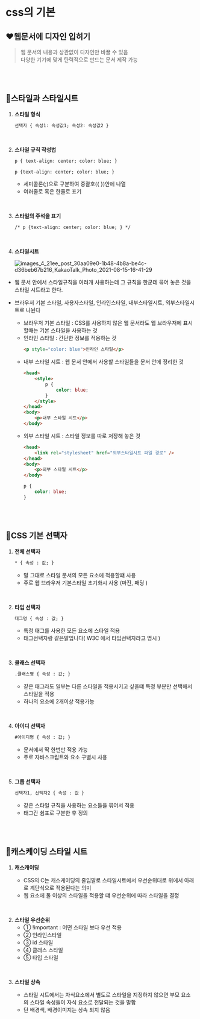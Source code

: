 # css의 기본

## ❤웹문서에 디자인 입히기

> 웹 문서의 내용과 상관없이 디자인만 바꿀 수 있음<br>
> 다양한 기기에 맞게 탄력적으로 만드는 문서 제작 가능

<br><br>

## 🧡스타일과 스타일시트

1. **스타일 형식**

    ```html
    선택자 { 속성1: 속성값1; 속성2: 속성값2 }
    ```

<br>

2. **스타일 규칙 작성법**

    ```html
    p { text-align: center; color: blue; }
    ```

    ```html
    p {text-align: center; color: blue; }
    ```

    - 세미콜론(;)으로 구분하여 중괄호({ })안에 나열
    - 여러줄로 혹은 한줄로 표기

<br>

3. **스타일의 주석을 표기**

    ```html
    /* p {text-align: center; color: blue; } */
    ```

<br>

4. **스타일시트**

    ![images_4_21ee_post_30aa09e0-1b48-4b8a-be4c-d36beb67b216_KakaoTalk_Photo_2021-08-15-16-41-29](https://user-images.githubusercontent.com/48710889/172514386-71879328-5eea-4d47-adbb-2dd3265326ca.jpeg)

-   웹 문서 안에서 스타일규칙을 여러개 사용하는데 그 규칙을 한군데 묶어 놓은 것을 스타일 시트라고 한다.
-   브라우저 기본 스타일, 사용자스타일, 인라인스타일, 내부스타일시트, 외부스타일시트로 나뉜다

    -   브라우저 기본 스타일 : CSS를 사용하지 않은 웹 문서라도 웹 브라우저에 표시할때는 기본 스타일을 사용하는 것
    -   인라인 스타일 : 간단한 정보를 적용하는 것
        ```html
        <p style="color: blue">인라인 스타일</p>
        ```
    -   내부 스타일 시트 : 웹 문서 안에서 사용할 스타일들을 문서 안에 정리한 것
        ```html
        <head>
            <style>
                p {
                    color: blue;
                }
            </style>
        </head>
        <body>
            <p>내부 스타일 시트</p>
        </body>
        ```
    -   외부 스타일 시트 : 스타일 정보를 따로 저장해 놓은 것
        ```html
        <head>
            <link rel="stylesheet" href="외부스타일시트 파일 경로" />
        </head>
        <body>
            <p>외부 스타일 시트</p>
        </body>
        ```
        ```css
        p {
            color: blue;
        }
        ```

    <br><br>

## 💛CSS 기본 선택자

1. **전체 선택자**
    ```html
    * { 속성 : 값; }
    ```
    - 말 그대로 스타일 문서의 모든 요소에 적용할떄 사용
    - 주로 웹 브라우저 기본스타일 초기화시 사용 (마진, 패딩 )

<br>

2. **타입 선택자**
    ```html
    태그명 { 속성 : 값; }
    ```
    - 특정 태그를 사용한 모든 요소에 스타일 적용
    - 태그선택자랑 같은말입니다( W3C 에서 타입선택자라고 명시 )

<br>

3. **클래스 선택자**
    ```html
    .클래스명 { 속성 : 값; }
    ```
    - 같은 태그라도 일부는 다른 스타일을 적용시키고 싶을떄 특정 부분만 선택해서 스타일을 적용
    - 하나의 요소에 2개이상 적용가능

<br>

4. **아이디 선택자**
    ```html
    #아이디명 { 속성 : 값; }
    ```
    - 문서에서 딱 한번만 적용 가능
    - 주로 자바스크립트와 요소 구별시 사용

<br>

5. **그룹 선택자**
    ```html
    선택자1, 선택자2 { 속성 : 값 }
    ```
    - 같은 스타일 규칙을 사용하는 요소들을 묶어서 적용
    - 태그간 쉼표로 구분한 후 정의

<br><br>

## 💚캐스케이딩 스타일 시트

1. **캐스캐이딩**

    - CSS의 C는 캐스케이딩의 줄임말로 스타일시트에서 우선순위대로 위에서 아래로 계단식으로 적용된다는 의미
    - 웹 요소에 둘 이상의 스타일을 적용할 떄 우선순위에 따라 스타일을 결정

<br>

2. **스타일 우선순위**<br>
    - ① !important : 어떤 스타일 보다 우선 적용<br>
    - ② 인라인스타일<br>
    - ③ id 스타일<br>
    - ④ 클래스 스타일<br>
    - ⑤ 타입 스타일<br>

<br>

3. **스타일 상속**

    - 스타일 시트에서는 자식요소에서 별도로 스타일을 지정하지 않으면 부모 요소의 스타일 속성들이 자식 요소로 전달되는 것을 말함
    - 단 배경색, 배경이미지는 상속 되지 않음
